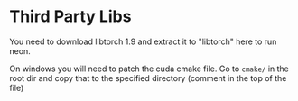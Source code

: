 # Third Party Libs

You need to download libtorch 1.9 and extract it to "libtorch" here to run neon.

On windows you will need to patch the cuda cmake file. Go to `cmake/` in the root dir and copy that to the specified
directory (comment in the top of the file)
